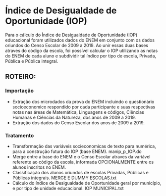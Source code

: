 # Índice de Desigualdade de Oportunidade (IOP)


Para o cálculo do Índice de Desigualdade de Oportunidade (IOP) educacional foram utilizados dados do ENEM em conjunto com os dados oriundos do Censo Escolar de 2009 a 2019. Ao unir essas duas bases atraves do código da escola, foi possível calcular o IOP utilizando as notas do ENEM de cada aluno e subdividir tal índice por tipo de escola, Privada, Pública e Pública integral. 

## ROTEIRO:

### Importação
- Extração dos microdados da prova do ENEM incluindo o questionário socioeconomico respondido por cada participante e suas respectivas notas nas áreas de Matemática, Linguagens e códigos, Ciências Humanas e Ciências da Natureza, dos anos de 2009 a 2019.
- Extração dos dados do Censo Escolar dos anos de 2009 a 2019.

### Tratamento
- Transformação das variáveis socieconomicas de texto para numérica, para a construção futura do IOP (base ENEM). 
manip_p_IOP.do
- Merge entre a base do ENEM e o Censo Escolar atraves da variável referente ao código da escola, informada OPCIONALMENTE entre os alunos inscritos no ENEM. 
- Classificação dos alunos oriundos de escolas Privadas, Públicas e Públicas integrais.
MERGE E DUMMY ESCOLAS.txt
- Cálculo do índice de Desigualdade de Oportunidade geral por município, e por tipo de unidade educacional. 
IOP MUNICIPAL.txt





